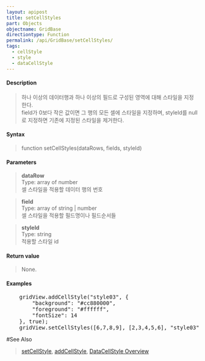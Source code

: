 ```yaml
---
layout: apipost
title: setCellStyles
part: Objects
objectname: GridBase
directiontype: Function
permalink: /api/GridBase/setCellStyles/
tags:
  - cellStyle
  - style
  - dataCellStyle
---
```



#### Description

> 하나 이상의 데이터행과 하나 이상의 필드로 구성된 영역에 대해 스타일을 지정한다.  
> field가 0보다 작은 값이면 그 행의 모든 셀에 스타일을 지정하며, styleId를 null로 지정하면 기존에 지정된 스타일을 제거한다.  

#### Syntax

> function setCellStyles(dataRows, fields, styleId)

#### Parameters

> **dataRow**  
> Type: array of number  
> 셀 스타일을 적용할 데이터 행의 번호  

> **field**  
> Type: array of string \| number  
> 셀 스타일을 적용할 필드명이나 필드순서들  

> **styleId**  
> Type: string  
> 적용할 스타일 id  

#### Return value

> None.

#### Examples 

<pre class="prettyprint">
    gridView.addCellStyle("style03", {
        "background": "#cc880000",
        "foreground": "#ffffff",
        "fontSize": 14
    }, true);
    gridView.setCellStyles([6,7,8,9], [2,3,4,5,6], "style03");
</pre>

#See Also
> [setCellStyle](/api/GridBase/setCellStyle), [addCellStyle](/api/GridBase/addCellStyle), [DataCellStyle Overview](http://demo.realgrid.com/Demo/DataCellStyleConcept)
